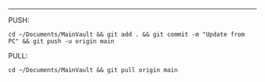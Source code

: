
___
PUSH: 
```
cd ~/Documents/MainVault && git add . && git commit -m "Update from PC" && git push -u origin main
```
PULL: 
```
cd ~/Documents/MainVault && git pull origin main
```